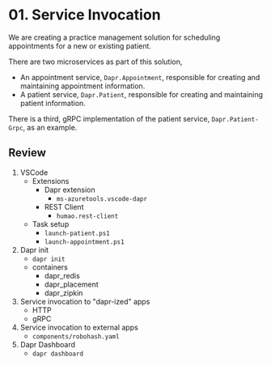 # 01. Service Invocation

We are creating a practice management solution for scheduling appointments for a new or existing patient.

There are two microservices as part of this solution,
- An appointment service, `Dapr.Appointment`, responsible for creating and maintaining appointment information.
- A patient service, `Dapr.Patient`, responsible for creating and maintaining patient information.

There is a third, gRPC implementation of the patient service, `Dapr.Patient-Grpc`, as an example.

## Review

1. VSCode
   - Extensions
     - Dapr extension
       - `ms-azuretools.vscode-dapr`
     - REST Client
       - `humao.rest-client`
   - Task setup
     - `launch-patient.ps1`
     - `launch-appointment.ps1`
2. Dapr init
   - `dapr init`
   - containers
     - dapr_redis
     - dapr_placement
     - dapr_zipkin
3. Service invocation to "dapr-ized" apps
   - HTTP
   - gRPC
4. Service invocation to external apps
   - `components/robohash.yaml`
5. Dapr Dashboard
   - `dapr dashboard`

